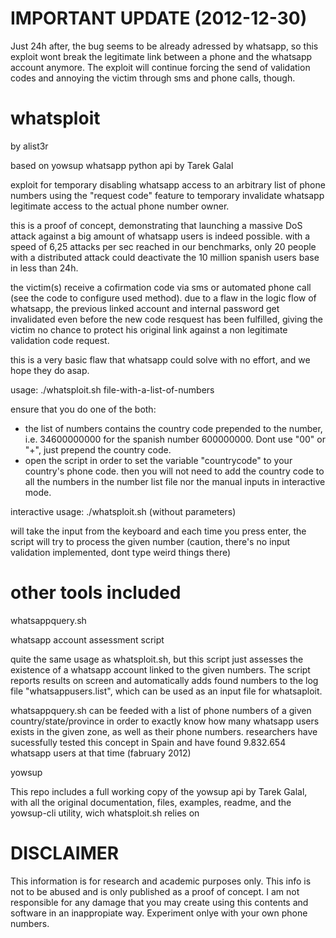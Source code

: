 IMPORTANT UPDATE (2012-12-30)
=============================
Just 24h after, the bug seems to be already adressed by whatsapp, so this exploit wont break the legitimate link between a phone and the whatsapp account anymore. The exploit will continue forcing the send of validation codes and annoying the victim through sms and phone calls, though.

whatsploit
==========
by alist3r

based on yowsup whatsapp python api by Tarek Galal

exploit for temporary disabling whatsapp access to an arbitrary list of phone numbers using the "request code" feature to temporary invalidate whatsapp legitimate access to the actual phone number owner.

this is a proof of concept, demonstrating that launching a massive DoS attack against a big amount of whatsapp users is indeed possible. with a speed of 6,25 attacks per sec reached in our benchmarks, only 20 people with a distributed attack could deactivate the 10 million spanish users base in less than 24h.

the victim(s) receive a cofirmation code via sms or automated phone call (see the code to configure used method).
due to a flaw in the logic flow of whatsapp, the previous linked account and internal password get invalidated even before the new code resquest has been fulfilled, giving the victim no chance to protect his original link against a non legitimate validation code request. 

this is a very basic flaw that whatsapp could solve with no effort, and we hope they do asap.

usage:
./whatsploit.sh file-with-a-list-of-numbers

ensure that you do one of the both:

  * the list of numbers contains the country code prepended to the number, i.e. 34600000000 for the spanish number 600000000. Dont use "00" or "+", just prepend the country code.
  * open the script in order to set the variable "countrycode" to your country's phone code. then you will not need to add the country code to all the numbers in the number list file nor the manual inputs in interactive mode.

interactive usage:
./whatsploit.sh (without parameters)

will take the input from the keyboard and each time you press enter, the script will try to process the given number
(caution, there's no input validation implemented, dont type weird things there) 

other tools included
====================

whatsappquery.sh

whatsapp account assessment script

quite the same usage as whatsploit.sh, but this script just assesses the existence of a whatsapp account linked to the given numbers. The script reports results on screen and automatically adds found numbers to the log file "whatsappusers.list", which can be used as an input file for whatsaploit.

whatsappquery.sh can be feeded with a list of phone numbers of a given country/state/province in order to exactly know how many whatsapp users exists in the given zone, as well as their phone numbers. researchers have sucessfully tested this concept in Spain and have found 9.832.654 whatsapp users at that time (fabruary 2012)


yowsup

This repo includes a full working copy of the yowsup api by Tarek Galal, with all the original documentation, files, examples, readme, and the yowsup-cli utility, wich whatsploit.sh relies on

DISCLAIMER
==========
This information is for research and academic purposes only. This info is not to be abused and is only published as a proof of concept. I am not responsible for any damage that you may create using this contents and software in an inappropiate way. Experiment onlye with your own phone numbers.
